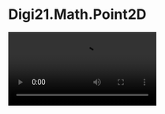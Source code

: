 # Digi21.Math.Point2D

![](https://digi21.blob.core.windows.net/videos-ayuda/desarrollo/3.%20Digi21.Math.Point2D.mp4)



